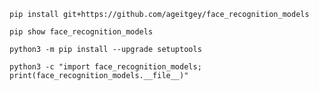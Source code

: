 
```pip install git+https://github.com/ageitgey/face_recognition_models```  

```pip show face_recognition_models```  

```python3 -m pip install --upgrade setuptools```  

```python3 -c "import face_recognition_models; print(face_recognition_models.__file__)"```  
